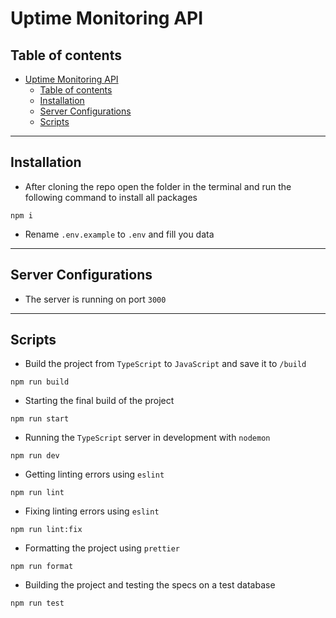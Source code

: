 # Uptime Monitoring API

## Table of contents
- [Uptime Monitoring API](#uptime-monitoring-api)
  - [Table of contents](#table-of-contents)
  - [Installation](#installation)
  - [Server Configurations](#server-configurations)
  - [Scripts](#scripts)

---

## Installation
- After cloning the repo open the folder in the terminal and run the following command to install all packages
```
npm i
```
- Rename `.env.example` to `.env` and fill you data
---

## Server Configurations
- The server is running on port `3000`
---

## Scripts
- Build the project from `TypeScript` to `JavaScript` and save it to `/build`
```
npm run build
```

- Starting the final build of the project
```
npm run start
```

- Running the `TypeScript` server in development with `nodemon`
```
npm run dev
```

- Getting linting errors using `eslint`
```
npm run lint
```

- Fixing linting errors using `eslint`
```
npm run lint:fix
```

- Formatting the project using `prettier`
```
npm run format
```

- Building the project and testing the specs on a test database 
```
npm run test
```

  
